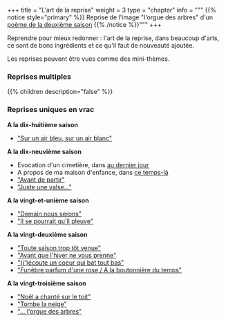 +++
title = "L'art de la reprise"
weight = 3
type = "chapter"
info = """
{{% notice style="primary" %}}
Reprise de l'image "l'orgue des arbres" d'un [poème de la deuxième saison](../2_deuxieme_saison/neige)
{{% /notice %}}"""
+++

Reprendre pour mieux redonner : l'art de la reprise, dans beaucoup d'arts, ce sont de bons ingrédients et ce qu'il faut de nouveauté ajoutée.

Les reprises peuvent être vues comme des mini-thèmes.

### Reprises multiples

{{% children description="false" %}}

### Reprises uniques en vrac

**A la dix-huitième saison**
- ["Sur un air bleu, sur un air blanc"](../seasons/18_dix_huitieme_saison/promenade_mentale)

**A la dix-neuvième saison**
- Evocation d'un cimetière, dans [au dernier jour](../seasons/19_dix_neuvieme_saison/au_dernier_jour)
- A propos de ma maison d'enfance, dans [ce temps-là](../seasons/19_dix_neuvieme_saison/ce_temps_la)
- ["Avant de partir"](../seasons/19_dix_neuvieme_saison/cerisiers_du_printemps)
- ["Juste une valse..."](../seasons/19_dix_neuvieme_saison/charme)

**A la vingt-et-unième saison**
- ["Demain nous serons"](../seasons/21_vingt_et_unieme_saison/demain)
- ["Il se pourrait qu'il pleuve"](../seasons/21_vingt_et_unieme_saison/les_cieux_d_avant)

**A la vingt-deuxième saison**
- ["Toute saison trop tôt venue"](../seasons/22_vingt_deuxieme_saison/toute_saison)
- ["Avant que l'hiver ne vous prenne"](../seasons/22_vingt_deuxieme_saison/automne_serein)
- ["(j')écoute un coeur qui bat tout bas"](../seasons/22_vingt_deuxieme_saison/vers_plus_d_amour)
- ["Funèbre parfum d'une rose / A la boutonnière du temps"](../seasons/22_vingt_deuxieme_saison/parfum_d_octobre)

**A la vingt-troisième saison**
- ["Noël a chanté sur le toit"](../seasons/23_vingt_troisieme_saison/noel_lumieres)
- ["Tombe la neige"](../seasons/23_vingt_troisieme_saison/tombe_la_neige)
- ["... l'orgue des arbres"](../seasons/23_vingt_troisieme_saison/contemplation)